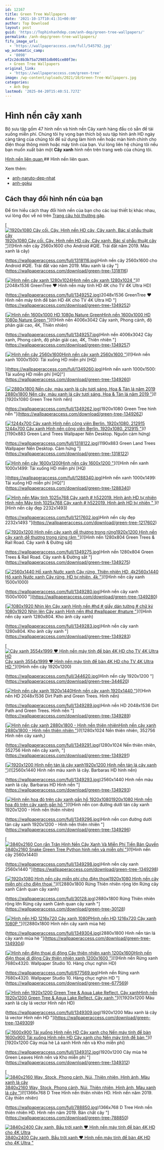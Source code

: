 ```yaml
---
id: 12167
title: Green Tree Wallpapers
date: '2021-10-17T10:41:31+00:00'
author: Top Download
layout: post
guid: 'https://Tophinhanhdep.com/anh-dep/green-tree-wallpapers/'
permalink: /anh-dep/green-tree-wallpapers/
fifu_image_url:
  - 'https://wallpaperaccess.com/full/545792.jpg'
wp_automatic_camp:
  - '8098'
ef2c2dc8b3b75a729851db001ce80f3e:
  - Green Tree Wallpapers
original_link:
  - 'https://wallpaperaccess.com/green-tree'
image: /wp-content/uploads/2021/10/Green-Tree-Wallpapers.jpg
categories:
  - Ảnh Đẹp
lastmod: '2025-04-20T15:40:51.727Z'
---
```

# Hình nền cây xanh

Bộ sưu tập gồm 47 hình nền và hình nền Cây xanh hàng đầu có sẵn để tải xuống miễn phí. Chúng tôi hy vọng bạn thích bộ sưu tập hình ảnh HD ngày càng tăng của chúng tôi để sử dụng làm hình nền hoặc màn hình chính cho điện thoại thông minh hoặc máy tính của bạn. Vui lòng liên hệ chúng tôi nếu bạn muốn xuất bản một **Cây xanh** hình nền trên trang web của chúng tôi.

[Hình nền liên quan ](#related) ## Hình nền liên quan.

   
 Xem thêm:

   
- [anh-naruto-dep-nhat](https://tophinhanhdep.com/anh-naruto/anh-naruto-dep-nhat/)
- [anh-goku](https://tophinhanhdep.com/anh-anime/anh-goku/)

## Cách thay đổi hình nền của bạn

Để tìm hiểu cách thay đổi hình nền của bạn cho các loại thiết bị khác nhau, vui lòng đọc về nó trên [Trang câu hỏi thường gặp](https://tophinhanhdep.com/faq/).

  
[[![1920x1080 Cây cối.  Cây.  Hình nền HD cây, Cây xanh, Bác sĩ phẫu thuật cây](https://wallpaperaccess.com/full/545792.jpg)1920x1080 Cây cối. Cây. Hình nền HD cây, Cây xanh, Bác sĩ phẫu thuật cây "](https://wallpaperaccess.com/download/green-tree-545792)](![Hình nền cây 2560x1600 cho Android #QlE.  Trái đất năm 2019. Màu xanh lá cây)

(https://wallpaperaccess.com/full/1318116.jpg)Hình nền cây 2560x1600 cho Android #QlE. Trái đất vào năm 2019. Màu xanh lá cây "](https://wallpaperaccess.com/download/green-tree-1318116)

[[![Hình nền cây xanh 1280x1024](https://wallpaperaccess.com/full/1349251.jpg)Hình nền cây xanh 1280x1024 "](https://wallpaperaccess.com/download/green-tree-1349251)](![2048x1536 GreenTree ❤ Hình nền máy tính HD 4K cho TV 4K Ultra HD)

(https://wallpaperaccess.com/full/1349252.jpg)2048x1536 GreenTree ❤ Hình nền máy tính để bàn HD 4K cho TV 4K Ultra HD "](https://wallpaperaccess.com/download/green-tree-1349252)

[[![Hình nền 1600x1000 HD 1080p Nature Green](https://wallpaperaccess.com/full/1349256.jpg)Hình nền 1600x1000 HD 1080p Nature Green "](https://wallpaperaccess.com/download/green-tree-1349256)](![Hình nền 4006x3042 Cây xanh, Phong cảnh, độ phân giải cao, 4K, Thiên nhiên)

(https://wallpaperaccess.com/full/1349257.jpg)Hình nền 4006x3042 Cây xanh, Phong cảnh, độ phân giải cao, 4K, Thiên nhiên "](https://wallpaperaccess.com/download/green-tree-1349257)

[[![Hình nền cây 2560x1600](https://wallpaperaccess.com/full/1349258.jpg)Hình nền cây xanh 2560x1600 "](https://wallpaperaccess.com/download/green-tree-1349258)](![Hình nền xanh 1000x1500: Tải xuống HD miễn phí [HQ)

](https://wallpaperaccess.com/full/1349260.jpg)Hình nền xanh 1000x1500: Tải xuống HD miễn phí \[HQ\]"](https://wallpaperaccess.com/download/green-tree-1349260)

[[![2880x1800 Nền cây, màu xanh lá cây tươi sáng.  Hoa & Tán lá năm 2019](https://wallpaperaccess.com/full/1349261.jpg)2880x1800 Nền cây, màu xanh lá cây tươi sáng. Hoa &amp; Tán lá năm 2019 "](https://wallpaperaccess.com/download/green-tree-1349261)](![1920x1080 Green Tree hình nền)

(https://wallpaperaccess.com/full/1349262.jpg)1920x1080 Green Tree hình nền "](https://wallpaperaccess.com/download/green-tree-1349262)

[[![1244x700 Cây xanh Hình nền công viên Berlin.  1920x1080.  212915](https://wallpaperaccess.com/full/1349263.jpg)1244x700 Cây xanh Hình nền công viên Berlin. 1920x1080. 212915 "](https://wallpaperaccess.com/download/green-tree-1349263)](![1190x883 Green Land Trees Wallpaper Nền Desktop.  Nguồn cảm hứng)

(https://wallpaperaccess.com/full/1318122.jpg)1190x883 Green Land Trees Wallpaper Nền Desktop. Cảm hứng "](https://wallpaperaccess.com/download/green-tree-1318122)

[[![Hình nền cây 1600x1200](https://wallpaperaccess.com/full/1349265.jpg)Hình nền cây 1600x1200 "](https://wallpaperaccess.com/download/green-tree-1349265)](![Hình nền xanh 1000x1499: Tải xuống HD miễn phí [HQ)

](https://wallpaperaccess.com/full/1288340.jpg)Hình nền xanh 1000x1499: Tải xuống HD miễn phí \[HQ\]"](https://wallpaperaccess.com/download/green-tree-1288340)

[[![Hình nền Máy tính 1025x768 Cây xanh # h522019.  Hình ảnh HD tự nhiên](https://wallpaperaccess.com/full/1349267.jpg)Hình nền Máy tính 1025x768 Cây xanh # h522019. Hình ảnh HD tự nhiên " ](https://wallpaperaccess.com/download/green-tree-1349267)](![Hình nền cây đẹp 2232x1493)

(https://wallpaperaccess.com/full/1217602.jpg)Hình nền cây đẹp 2232x1493 "](https://wallpaperaccess.com/download/green-tree-1217602)

[[![1920x1200 Hình nền cây xanh dễ thương trong rừng](https://wallpaperaccess.com/full/1349273.jpg)1920x1200 Hình nền cây xanh dễ thương trong rừng rậm "](https://wallpaperaccess.com/download/green-tree-1349273)](![Hình nền 1280x804 Green Trees & Rail Road.  Cây xanh & Đường sắt)

(https://wallpaperaccess.com/full/1349275.jpg)Hình nền 1280x804 Green Trees &amp; Rail Road. Cây xanh &amp; Đường sắt "](https://wallpaperaccess.com/download/green-tree-1349275)

[[![2560x1440 Hồ xanh Nước xanh Cây rừng, Thiên nhiên HD, 4k](https://wallpaperaccess.com/full/712490.jpg)2560x1440 Hồ xanh Nước xanh Cây rừng, HD tự nhiên, 4k "](https://wallpaperaccess.com/download/green-tree-712490)](![Hình nền cây xanh 1500x1000)

(https://wallpaperaccess.com/full/1349280.jpg)Hình nền cây xanh 1500x1000 "](https://wallpaperaccess.com/download/green-tree-1349280)

[[![1080x1920 Nhìn lên Cây xanh Hình nền #hd # giấy dán tường # chữ ký](https://wallpaperaccess.com/full/1349282.jpg)1080x1920 Nhìn lên Cây xanh Hình nền #hd #wallpaper #nature "](https://wallpaperaccess.com/download/green-tree-1349282)](![Hình nền cây xanh 1280x804.  Kho ảnh cây xanh)

(https://wallpaperaccess.com/full/1349283.jpg)Hình nền cây xanh 1280x804. Kho ảnh cây xanh "](https://wallpaperaccess.com/download/green-tree-1349283)

[[![Cây xanh 3554x1999 ❤ Hình nền máy tính để bàn 4K HD cho TV 4K Ultra HD](https://wallpaperaccess.com/full/1349286.jpg)Cây xanh 3554x1999 ❤ Hình nền máy tính để bàn 4K HD cho TV 4K Ultra HD "](https://wallpaperaccess.com/download/green-tree-1349286)](![Hình nền cây 1920x1200)

(https://wallpaperaccess.com/full/344620.jpg)Hình nền cây 1920x1200 "](https://wallpaperaccess.com/download/green-tree-344620)

[[![Hình nền cây xanh 1920x1440](https://wallpaperaccess.com/full/1349288.jpg)Hình nền cây xanh 1920x1440 "](https://wallpaperaccess.com/download/green-tree-1349288)](![Hình nền HD 2048x1536 Dirt Path and Green Trees.  Hình nền)

(https://wallpaperaccess.com/full/1349289.jpg)Hình nền HD 2048x1536 Dirt Path and Green Trees. Hình nền "](https://wallpaperaccess.com/download/green-tree-1349289)

[[![Hình nền cây xanh 2880x1800 - Hình nền thiên nhiên](https://wallpaperaccess.com/full/1349290.jpg)Hình nền cây xanh 2880x1800 - Hình nền thiên nhiên "](https://wallpaperaccess.com/download/green-tree-1349290)](![1280x1024 Nền thiên nhiên, 352756 Hình nền cây xanh,)

(https://wallpaperaccess.com/full/1349291.jpg)1280x1024 Nền thiên nhiên, 352756 Hình nền cây xanh, "](https://wallpaperaccess.com/download/green-tree-1349291)

[[![1920x1200 Hình nền tán lá cây xanh](https://wallpaperaccess.com/full/1349292.jpg)1920x1200 Hình nền tán lá cây xanh "](https://wallpaperaccess.com/download/green-tree-1349292)](![2560x1440 Hình nền màu xanh lá cây.  Barbaras HD hình nền)

(https://wallpaperaccess.com/full/1349293.jpg)2560x1440 Hình nền màu xanh lá cây. Barbaras HD Hình nền "](https://wallpaperaccess.com/download/green-tree-1349293)

[[![Hình nền hoa đỏ trên cây xanh gần hồ 1920x1080](https://wallpaperaccess.com/full/1224913.jpg)1920x1080 Hình nền hoa đỏ trên cây xanh gần hồ "](https://wallpaperaccess.com/download/green-tree-1224913)](![Hình nền con đường dưới tán cây xanh 1920x1200 - Hình nền thiên nhiên)

(https://wallpaperaccess.com/full/1349296.jpg)Hình nền con đường dưới tán cây xanh 1920x1200 - Hình nền thiên nhiên "](https://wallpaperaccess.com/download/green-tree-1349296)

[[![3840x2160 Con rắn Trăn Hình Nền Cây Xanh Và Miễn Phí Tiền Bản Quyền](https://wallpaperaccess.com/full/1349297.jpg)3840x2160 Snake Green Tree Python hình nền và miễn phí "](https://wallpaperaccess.com/download/green-tree-1349297)](![Hình nền cây 2560x1440)

(https://wallpaperaccess.com/full/1349298.jpg)Hình nền cây xanh 2560x1440 "](https://wallpaperaccess.com/download/green-tree-1349298)

[[![1920x1080 Hình nền cây miễn phí cho điện thoại](https://wallpaperaccess.com/full/1349301.jpg)1920x1080 Hình nền cây miễn phí cho điện thoại "](https://wallpaperaccess.com/download/green-tree-1349301)](![2880x1800 Rừng Thiên nhiên rộng lớn Rừng cây xanh Cảnh quan cây xanh)

(https://wallpaperaccess.com/full/30128.jpg)2880x1800 Rừng Thiên nhiên rộng lớn Rừng cây xanh Cảnh quan cây xanh "](https://wallpaperaccess.com/download/green-tree-30128)

[[![Hình nền HD 1216x720 Cây xanh 1080P](https://wallpaperaccess.com/full/1349303.jpg)Hình nền HD 1216x720 Cây xanh 1080P "](https://wallpaperaccess.com/download/green-tree-1349303)](![2880x1800 Hình nền cây xanh mùa hè)

(https://wallpaperaccess.com/full/1349304.jpg)2880x1800 Hình nền tán lá cây xanh mùa hè "](https://wallpaperaccess.com/download/green-tree-1349304)

[[![Hình nền điện thoại di động Cây thiên nhiên xanh 1200x1600](https://wallpaperaccess.com/full/195847.jpg)Hình nền điện thoại di động Cây thiên nhiên xanh 1200x1600 "](https://wallpaperaccess.com/download/green-tree-195847)](![Hình nền Rừng xanh 7680x4320.  Wallpaper Studio 10. Hàng chục nghìn HD)

(https://wallpaperaccess.com/full/677569.jpg)Hình nền Rừng xanh 7680x4320. Wallpaper Studio 10. Hàng chục nghìn HD "](https://wallpaperaccess.com/download/green-tree-677569)

[[![Hình nền 1920x1200 Green Tree & Aqua Lake Reflect.  Cây xanh](https://wallpaperaccess.com/full/1349306.jpg)Hình nền 1920x1200 Green Tree &amp; Aqua Lake Reflect. Cây xanh "](https://wallpaperaccess.com/download/green-tree-1349306)](![1920x1200 Màu xanh lá cây lá vector Hình nền HD)

(https://wallpaperaccess.com/full/1349309.jpg)1920x1200 Màu xanh lá cây lá vector Hình nền HD "](https://wallpaperaccess.com/download/green-tree-1349309)

[[![1600x900 Tải xuống Hình nền HD Cây xanh cho Nền máy tính để bàn](https://wallpaperaccess.com/full/1349310.jpg)1600x900 Tải xuống Hình nền HD Cây xanh cho Nền máy tính để bàn "](https://wallpaperaccess.com/download/green-tree-1349310)](![1920x1200 Cây mùa hè Lá xanh Hình nền và Kho miễn phí)

(https://wallpaperaccess.com/full/1349312.jpg)1920x1200 Cây mùa hè Green Leaves Hình nền và Kho miễn phí "](https://wallpaperaccess.com/download/green-tree-1349312)

[[![3840x2160 Way, Stock, Phong cảnh, Núi, Thiên nhiên, Hình ảnh, Màu xanh lá cây](https://wallpaperaccess.com/full/1349313.jpg)3840x2160 Way, Stock, Phong cảnh, Núi, Thiên nhiên, Hình ảnh, Màu xanh lá cây "](https://wallpaperaccess.com/download/green-tree-1349313)](![1366x768 D Tree Hình nền thiên nhiên HD.  Hình nền năm 2019. Cây thiên nhiên)

(https://wallpaperaccess.com/full/788850.jpg)1366x768 D Tree Hình nền thiên nhiên HD. Hình nền năm 2019. Bản chất cây "](https://wallpaperaccess.com/download/green-tree-788850)

[![3840x2400 Cây xanh, Bầu trời xanh ❤ Hình nền máy tính để bàn 4K HD cho 4K Ultra](https://wallpaperaccess.com/full/1349315.jpg)3840x2400 Cây xanh, Bầu trời xanh ❤ Hình nền máy tính để bàn 4K HD cho 4K Ultra "](https://wallpaperaccess.com/download/green-tree-1349315)

